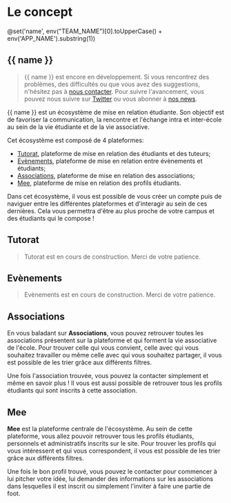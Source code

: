 # Le concept

@set('name', env("TEAM_NAME")[0].toUpperCase() + env('APP_NAME').substring(1))

## {{ name }}

> {{ name }} est encore en développement. Si vous rencontrez des problèmes, des difficultés ou que vous avez des suggestions, n'hésitez pas à [nous contacter](/contact-us).
> Pour suivre l'avancement, vous pouvez nous suivre sur [Twitter](https://twitter.com/insameeapp) ou vous abonner à [nos news](https://news.insameeapp.fr).

{{ name }} est un écosystème de mise en relation étudiante. Son objectif est de favoriser la communication, la rencontre et l'échange intra et inter-école au sein de la vie étudiante et de la vie associative.

Cet écosystème est composé de 4 plateformes:

- [Tutorat](/tutorat/home), plateforme de mise en relation des étudiants et des tuteurs;
- [Evènements](/evenements/home), plateforme de mise en relation entre évènements et étudiants;
- [Associations](/associations/home), plateforme de mise en relation des associations;
- [Mee](/mee/home), plateforme de mise en relation des profils étudiants.

Dans cet écosystème, il vous est possible de vous créer un compte puis de naviguer entre les différentes plateformes et d'interagir au sein de ces dernières. Cela vous permettra d'être au plus proche de votre campus et des étudiants qui le compose !

## Tutorat

> Tutorat est en cours de construction. Merci de votre patience.

## Evènements

> Evènements est en cours de construction. Merci de votre patience.

## Associations

En vous baladant sur **Associations**, vous pouvez retrouver toutes les associations présentent sur la plateforme et qui forment la vie associative de l'école. Pour trouver celle qui vous convient, celle avec qui vous souhaitez travailler ou même celle avec qui vous souhaitez partager, il vous est possible de les trier grâce aux différents filtres.

Une fois l'association trouvée, vous pouvez la contacter simplement et même en savoir plus ! Il vous est aussi possible de retrouver tous les profils étudiants qui sont inscrits à cette association.

## Mee

**Mee** est la plateforme centrale de l'écosystème. Au sein de cette plateforme, vous allez pouvoir retrouver tous les profils étudiants, personnels et administratifs inscrits sur le site. Pour trouver les profils qui vous intéressent et qui vous correspondent, il vous est possible de les trier grâce aux différents filtres.

Une fois le bon profil trouvé, vous pouvez le contacter pour commencer à lui pitcher votre idée, lui demander des informations sur les associations dans lesquelles il est inscrit ou simplement l'inviter à faire une partie de foot.
